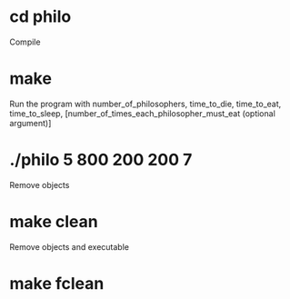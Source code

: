 # cd philo

Compile 
# make

Run the program with number_of_philosophers, time_to_die, time_to_eat, time_to_sleep, [number_of_times_each_philosopher_must_eat (optional argument)]
# ./philo 5 800 200 200 7

Remove objects
# make clean

Remove objects and executable
# make fclean
